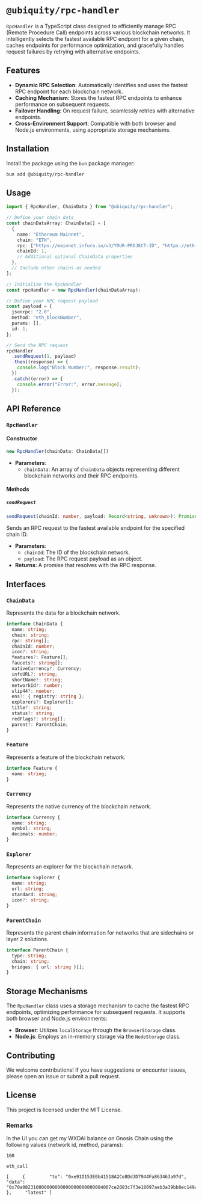 # `@ubiquity/rpc-handler`

`RpcHandler` is a TypeScript class designed to efficiently manage RPC (Remote Procedure Call) endpoints across various blockchain networks. It intelligently selects the fastest available RPC endpoint for a given chain, caches endpoints for performance optimization, and gracefully handles request failures by retrying with alternative endpoints.

## Features

- **Dynamic RPC Selection**: Automatically identifies and uses the fastest RPC endpoint for each blockchain network.
- **Caching Mechanism**: Stores the fastest RPC endpoints to enhance performance on subsequent requests.
- **Failover Handling**: On request failure, seamlessly retries with alternative endpoints.
- **Cross-Environment Support**: Compatible with both browser and Node.js environments, using appropriate storage mechanisms.

## Installation

Install the package using the `bun` package manager:

```bash
bun add @ubiquity/rpc-handler
```

## Usage

```typescript
import { RpcHandler, ChainData } from "@ubiquity/rpc-handler";

// Define your chain data
const chainDataArray: ChainData[] = [
  {
    name: "Ethereum Mainnet",
    chain: "ETH",
    rpc: ["https://mainnet.infura.io/v3/YOUR-PROJECT-ID", "https://eth-mainnet.alchemyapi.io/v2/YOUR-API-KEY", "https://cloudflare-eth.com"],
    chainId: 1,
    // Additional optional ChainData properties
  },
  // Include other chains as needed
];

// Initialize the RpcHandler
const rpcHandler = new RpcHandler(chainDataArray);

// Define your RPC request payload
const payload = {
  jsonrpc: "2.0",
  method: "eth_blockNumber",
  params: [],
  id: 1,
};

// Send the RPC request
rpcHandler
  .sendRequest(1, payload)
  .then((response) => {
    console.log("Block Number:", response.result);
  })
  .catch((error) => {
    console.error("Error:", error.message);
  });
```

## API Reference

### `RpcHandler`

#### Constructor

```typescript
new RpcHandler(chainData: ChainData[])
```

- **Parameters**:
  - `chainData`: An array of `ChainData` objects representing different blockchain networks and their RPC endpoints.

#### Methods

##### `sendRequest`

```typescript
sendRequest(chainId: number, payload: Record<string, unknown>): Promise<Record<string, unknown>>
```

Sends an RPC request to the fastest available endpoint for the specified chain ID.

- **Parameters**:
  - `chainId`: The ID of the blockchain network.
  - `payload`: The RPC request payload as an object.
- **Returns**: A promise that resolves with the RPC response.

## Interfaces

### `ChainData`

Represents the data for a blockchain network.

```typescript
interface ChainData {
  name: string;
  chain: string;
  rpc: string[];
  chainId: number;
  icon?: string;
  features?: Feature[];
  faucets?: string[];
  nativeCurrency?: Currency;
  infoURL?: string;
  shortName?: string;
  networkId?: number;
  slip44?: number;
  ens?: { registry: string };
  explorers?: Explorer[];
  title?: string;
  status?: string;
  redFlags?: string[];
  parent?: ParentChain;
}
```

### `Feature`

Represents a feature of the blockchain network.

```typescript
interface Feature {
  name: string;
}
```

### `Currency`

Represents the native currency of the blockchain network.

```typescript
interface Currency {
  name: string;
  symbol: string;
  decimals: number;
}
```

### `Explorer`

Represents an explorer for the blockchain network.

```typescript
interface Explorer {
  name: string;
  url: string;
  standard: string;
  icon?: string;
}
```

### `ParentChain`

Represents the parent chain information for networks that are sidechains or layer 2 solutions.

```typescript
interface ParentChain {
  type: string;
  chain: string;
  bridges: { url: string }[];
}
```

## Storage Mechanisms

The `RpcHandler` class uses a storage mechanism to cache the fastest RPC endpoints, optimizing performance for subsequent requests. It supports both browser and Node.js environments:

- **Browser**: Utilizes `localStorage` through the `BrowserStorage` class.
- **Node.js**: Employs an in-memory storage via the `NodeStorage` class.

## Contributing

We welcome contributions! If you have suggestions or encounter issues, please open an issue or submit a pull request.

## License

This project is licensed under the MIT License.

### Remarks

In the UI you can get my WXDAI balance on Gnosis Chain using the following values (network id, method, params):

```
100

eth_call

[     {         "to": "0xe91D153E0b41518A2Ce8Dd3D7944Fa863463a97d",         "data": "0x70a082310000000000000000000000004007ce2083c7f3e18097aeb3a39bb8ec149a341d"     },     "latest" ]
```

